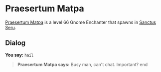 # Praesertum Matpa



[Praesertum Matpa](/npc/159035) is a level 66 Gnome Enchanter that spawns in [Sanctus Seru](/zone/159).



## Dialog

**You say:** `hail`



>**Praesertum Matpa says:** Busy man, can't chat. Important?
end
